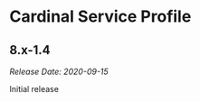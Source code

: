 # Cardinal Service Profile

8.x-1.4
--------------------------------------------------------------------------------
_Release Date: 2020-09-15_

Initial release
